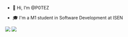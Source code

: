 - 👋 Hi, I’m @P0TEZ

- 🎓 I'm a M1 student in Software Development at ISEN

<img src="https://github-readme-stats.vercel.app/api/top-langs?username=P0TEZ&show_icons=true&locale=en&theme=dracula&background=0d1117&layout=donut-vertical"/>
<img  src="https://github-readme-streak-stats.herokuapp.com/?user=P0TEZ&theme=dracula&background=0d1117&date_format=M%20j%5B%2C%20Y%5D"/>
